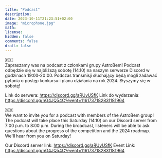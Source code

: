 ```yaml
---
title: "Podcast"
description: 
date: 2023-10-11T21:23:51+02:00
image: "microphone.jpg"
math: 
license: 
hidden: false
comments: false 
draft: false 
---
```

🇵🇱 </br>
Zapraszamy was na podcast z członkami grupy AstroBem! Podcast odbędzie się w najbliższą sobotę (14.10) na naszym serwerze Discord w godzinach 19:00-20:00. Podczas transmisji słuchający będą mogli zadawać pytania o postęp konkursu i planu działania na rok 2024. Słyszymy się w sobotę!

Link do serwera:
https://discord.gg/aRUyUSfK
Link do wydarzenia:
https://discord.gg/nG4JQ54C?event=1161737182831181964


🇬🇧</br>
We want to invite you for a podcast with members of the AstroBem group! The podcast will take place this Saturday (14.10) on our Discord server from 7:00 p.m. to 8:00 p.m. During the broadcast, listeners will be able to ask questions about the progress of the competition and the 2024 roadmap. We'll hear from you on Saturday!

Our Discord server link:
https://discord.gg/aRUyUSfK
Event Link:
https://discord.gg/nG4JQ54C?event=1161737182831181964